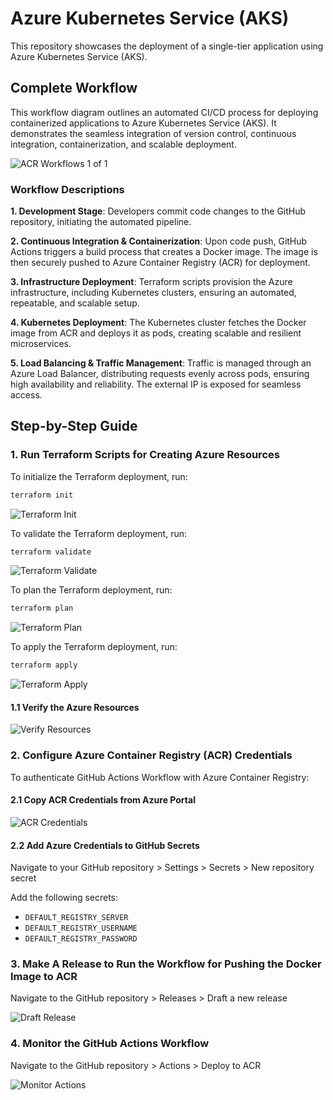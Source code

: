 # Azure Kubernetes Service (AKS)

This repository showcases the deployment of a single-tier application using Azure Kubernetes Service (AKS).

## Complete Workflow

This workflow diagram outlines an automated CI/CD process for deploying containerized applications to Azure Kubernetes Service (AKS). It demonstrates the seamless integration of version control, continuous integration, containerization, and scalable deployment.

![ACR Workflows 1 of 1](assets/projectWorkflow.jpg)

### Workflow Descriptions

**1. Development Stage**:
Developers commit code changes to the GitHub repository, initiating the automated pipeline.

**2. Continuous Integration & Containerization**:
Upon code push, GitHub Actions triggers a build process that creates a Docker image. The image is then securely pushed to Azure Container Registry (ACR) for deployment.

**3. Infrastructure Deployment**:
Terraform scripts provision the Azure infrastructure, including Kubernetes clusters, ensuring an automated, repeatable, and scalable setup.

**4. Kubernetes Deployment**:
The Kubernetes cluster fetches the Docker image from ACR and deploys it as pods, creating scalable and resilient microservices.

**5. Load Balancing & Traffic Management**:
Traffic is managed through an Azure Load Balancer, distributing requests evenly across pods, ensuring high availability and reliability. The external IP is exposed for seamless access.

## Step-by-Step Guide

### 1. Run Terraform Scripts for Creating Azure Resources

To initialize the Terraform deployment, run:

```sh
terraform init
```

![Terraform Init](assets/tf-1.png)

To validate the Terraform deployment, run:

```sh
terraform validate
```

![Terraform Validate](assets/tf-2.png)

To plan the Terraform deployment, run:

```sh
terraform plan
```

![Terraform Plan](assets/tf-3.png)

To apply the Terraform deployment, run:

```sh
terraform apply
```

![Terraform Apply](assets/tf-4.png)

#### 1.1 Verify the Azure Resources

![Verify Resources](assets/tf-5.png)

### 2. Configure Azure Container Registry (ACR) Credentials

To authenticate GitHub Actions Workflow with Azure Container Registry:

#### 2.1 Copy ACR Credentials from Azure Portal

![ACR Credentials](assets/acr.png)

#### 2.2 Add Azure Credentials to GitHub Secrets

Navigate to your GitHub repository > Settings > Secrets > New repository secret

Add the following secrets:

- `DEFAULT_REGISTRY_SERVER`
- `DEFAULT_REGISTRY_USERNAME`
- `DEFAULT_REGISTRY_PASSWORD`

### 3. Make A Release to Run the Workflow for Pushing the Docker Image to ACR

Navigate to the GitHub repository > Releases > Draft a new release

![Draft Release](assets/release.png)

### 4. Monitor the GitHub Actions Workflow

Navigate to the GitHub repository > Actions > Deploy to ACR

![Monitor Actions](assets/actions.png)